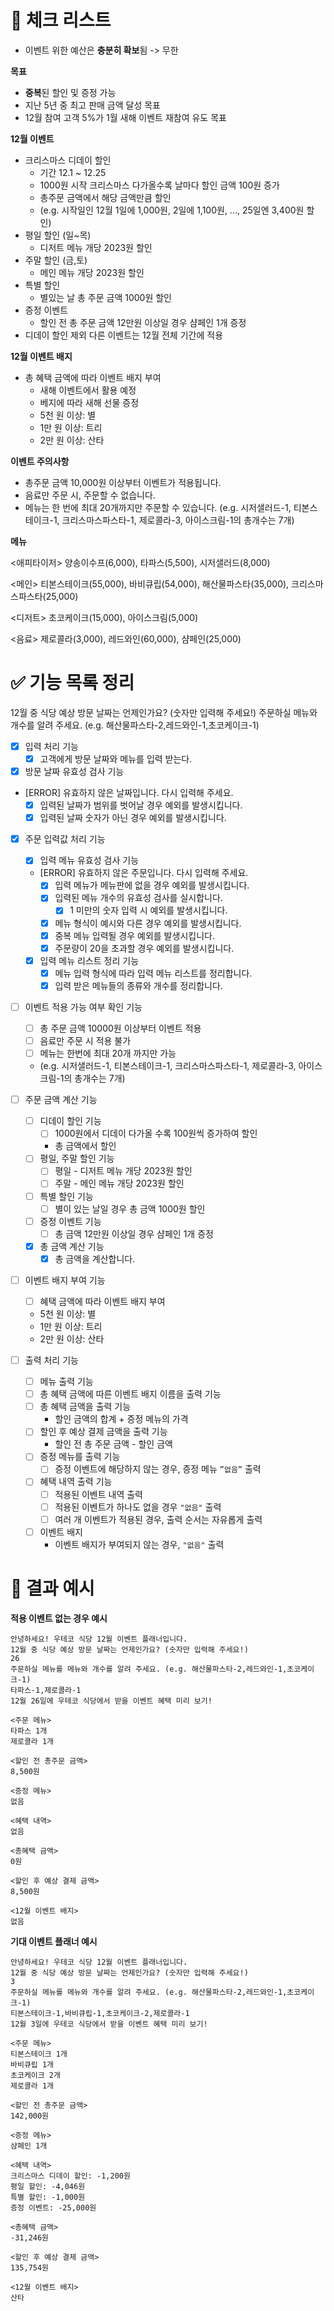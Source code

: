 # **🤔 체크 리스트**

- 이벤트 위한 예산은 **충분히 확보**됨 -> 무한

**목표**

- **중복**된 할인 및 증정 가능
- 지난 5년 중 최고 판매 금액 달성 목표
- 12월 참여 고객 5%가 1월 새해 이벤트 재참여 유도 목표

**12월 이벤트**

- 크리스마스 디데이 할인
    - 기간 12.1 ~ 12.25
    - 1000원 시작 크리스마스 다가올수록 날마다 할인 금액 100원 증가
    - 총주문 금액에서 해당 금액만큼 할인
    - (e.g. 시작일인 12월 1일에 1,000원, 2일에 1,100원, ..., 25일엔 3,400원 할인)
- 평일 할인 (일~목)
    - 디저트 메뉴 개당 2023원 할인
- 주말 할인 (금,토)
    - 메인 메뉴 개당 2023원 할인
- 특별 할인
    - 별있는 날 총 주문 금액 1000원 할인
- 증정 이벤트
    - 할인 전 총 주문 금액 12만원 이상일 경우 샴페인 1개 증정
- 디데이 할인 제외 다른 이벤트는 12월 전체 기간에 적용

**12월 이벤트 배지**

- 총 혜택 금액에 따라 이벤트 배지 부여
    - 새해 이벤트에서 활용 예정
    - 베지에 따라 새해 선물 증정
    - 5천 원 이상: 별
    - 1만 원 이상: 트리
    - 2만 원 이상: 산타

**이벤트 주의사항**

- 총주문 금액 10,000원 이상부터 이벤트가 적용됩니다.
- 음료만 주문 시, 주문할 수 없습니다.
- 메뉴는 한 번에 최대 20개까지만 주문할 수 있습니다.
  (e.g. 시저샐러드-1, 티본스테이크-1, 크리스마스파스타-1, 제로콜라-3, 아이스크림-1의 총개수는 7개)

**메뉴**

<애피타이저>
양송이수프(6,000), 타파스(5,500), 시저샐러드(8,000)

<메인>
티본스테이크(55,000), 바비큐립(54,000), 해산물파스타(35,000), 크리스마스파스타(25,000)

<디저트>
초코케이크(15,000), 아이스크림(5,000)

<음료>
제로콜라(3,000), 레드와인(60,000), 샴페인(25,000)

# **✅ 기능 목록 정리**

12월 중 식당 예상 방문 날짜는 언제인가요? (숫자만 입력해 주세요!)
주문하실 메뉴와 개수를 알려 주세요. (e.g. 해산물파스타-2,레드와인-1,초코케이크-1)

- [x]  입력 처리 기능
    - [x]  고객에게 방문 날짜와 메뉴를 입력 받는다.

- [x]  방문 날짜 유효성 검사 기능
- [ERROR] 유효하지 않은 날짜입니다. 다시 입력해 주세요.
    - [x]  입력된 날짜가 범위를 벗어날 경우 예외를 발생시킵니다.
    - [x]  입력된 날짜 숫자가 아닌 경우 예외를 발생시킵니다.

- [x] 주문 입력값 처리 기능
    - [x] 입력 메뉴 유효성 검사 기능
    - [ERROR] 유효하지 않은 주문입니다. 다시 입력해 주세요.
        - [x]  입력 메뉴가 메뉴판에 없을 경우 예외를 발생시킵니다.
        - [x]  입력된 메뉴 개수의 유효성 검사를 실시합니다.
            - [x]  1 미만의 숫자 입력 시 예외를 발생시킵니다.
        - [x]  메뉴 형식이 예시와 다른 경우 예외를 발생시킵니다.
        - [x]  중복 메뉴 입력될 경우 예외를 발생시킵니다.
        - [x]  주문량이 20을 초과할 경우 예외를 발생시킵니다.
    - [x] 입력 메뉴 리스트 정리 기능
        - [x] 메뉴 입력 형식에 따라 입력 메뉴 리스트를 정리합니다.
        - [x] 입력 받은 메뉴들의 종류와 개수를 정리합니다.

- [ ]  이벤트 적용 가능 여부 확인 기능
    - [ ]  총 주문 금액 10000원 이상부터 이벤트 적용
    - [ ]  음료만 주문 시 적용 불가
    - [ ]  메뉴는 한번에 최대 20개 까지만 가능
    - (e.g. 시저샐러드-1, 티본스테이크-1, 크리스마스파스타-1, 제로콜라-3, 아이스크림-1의 총개수는 7개)
- [ ]  주문 금액 계산 기능
    - [ ]  디데이 할인 기능
        - [ ]  1000원에서 디데이 다가올 수록 100원씩 증가하여 할인
        - 총 금액에서 할인
    - [ ]  평일, 주말 할인 기능
        - [ ]  평일 - 디저트 메뉴 개당 2023원 할인
        - [ ]  주말 - 메인 메뉴 개당 2023원 할인
    - [ ]  특별 할인 기능
        - [ ]  별이 있는 날일 경우 총 금액 1000원 할인
    - [ ]  증정 이벤트 기능
        - [ ]  총 금액 12만원 이상일 경우 샴페인 1개 증정
    - [x]  총 금액 계산 기능
        - [x]  총 금액을 계산합니다.
- [ ]  이벤트 배지 부여 기능
    - [ ]  혜택 금액에 따라 이벤트 배지 부여
    - 5천 원 이상: 별
    - 1만 원 이상: 트리
    - 2만 원 이상: 산타

- [ ]  출력 처리 기능
    - [ ]  메뉴 출력 기능
    - [ ]  총 혜택 금액에 따른 이벤트 배지 이름을 출력 기능
    - [ ]  총 혜택 금액을 출력 기능
        - 할인 금액의 합계 + 증정 메뉴의 가격
    - [ ]  할인 후 예상 결제 금액을 출력 기능
        - 할인 전 총 주문 금액 - 할인 금액
    - [ ]  증정 메뉴를 출력 기능
        - [ ]  증정 이벤트에 해당하지 않는 경우, 증정 메뉴 `”없음”` 출력
    - [ ]  혜택 내역 출력 기능
        - [ ]  적용된 이벤트 내역 출력
        - [ ]  적용된 이벤트가 하나도 없을 경우 `"없음"` 출력
        - [ ]  여러 개 이벤트가 적용된 경우, 출력 순서는 자유롭게 출력
    - [ ]  이벤트 배지
        - 이벤트 배지가 부여되지 않는 경우, `"없음"` 출력

# 🎯 결과 예시

**적용 이벤트 없는 경우 예시**

```
안녕하세요! 우테코 식당 12월 이벤트 플래너입니다.
12월 중 식당 예상 방문 날짜는 언제인가요? (숫자만 입력해 주세요!)
26
주문하실 메뉴를 메뉴와 개수를 알려 주세요. (e.g. 해산물파스타-2,레드와인-1,초코케이크-1)
타파스-1,제로콜라-1
12월 26일에 우테코 식당에서 받을 이벤트 혜택 미리 보기!

<주문 메뉴>
타파스 1개
제로콜라 1개

<할인 전 총주문 금액>
8,500원

<증정 메뉴>
없음

<혜택 내역>
없음

<총혜택 금액>
0원

<할인 후 예상 결제 금액>
8,500원

<12월 이벤트 배지>
없음

```

**기대 이벤트 플래너 예시**

```
안녕하세요! 우테코 식당 12월 이벤트 플래너입니다.
12월 중 식당 예상 방문 날짜는 언제인가요? (숫자만 입력해 주세요!)
3
주문하실 메뉴를 메뉴와 개수를 알려 주세요. (e.g. 해산물파스타-2,레드와인-1,초코케이크-1)
티본스테이크-1,바비큐립-1,초코케이크-2,제로콜라-1
12월 3일에 우테코 식당에서 받을 이벤트 혜택 미리 보기!

<주문 메뉴>
티본스테이크 1개
바비큐립 1개
초코케이크 2개
제로콜라 1개

<할인 전 총주문 금액>
142,000원

<증정 메뉴>
샴페인 1개

<혜택 내역>
크리스마스 디데이 할인: -1,200원
평일 할인: -4,046원
특별 할인: -1,000원
증정 이벤트: -25,000원

<총혜택 금액>
-31,246원

<할인 후 예상 결제 금액>
135,754원

<12월 이벤트 배지>
산타

```